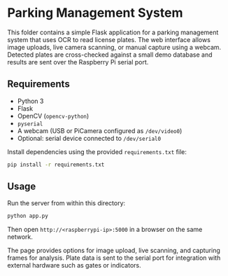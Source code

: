 # Parking Management System

This folder contains a simple Flask application for a parking management system that uses OCR to read license plates. The web interface allows image uploads, live camera scanning, or manual capture using a webcam. Detected plates are cross-checked against a small demo database and results are sent over the Raspberry Pi serial port.

## Requirements

- Python 3
- Flask
- OpenCV (`opencv-python`)
- `pyserial`
- A webcam (USB or PiCamera configured as `/dev/video0`)
- Optional: serial device connected to `/dev/serial0`

Install dependencies using the provided `requirements.txt` file:
```bash
pip install -r requirements.txt
```

## Usage
Run the server from within this directory:
```bash
python app.py
```
Then open `http://<raspberrypi-ip>:5000` in a browser on the same network.

The page provides options for image upload, live scanning, and capturing frames for analysis. Plate data is sent to the serial port for integration with external hardware such as gates or indicators.
